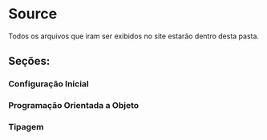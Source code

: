 # Source
Todos os arquivos que iram ser exibidos no site estarão dentro desta pasta.

## Seções:

### Configuração Inicial

### Programação Orientada a Objeto

### Tipagem